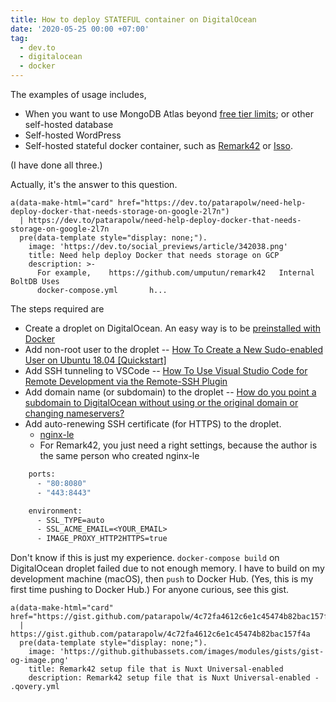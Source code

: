 ```yaml
---
title: How to deploy STATEFUL container on DigitalOcean
date: '2020-05-25 00:00 +07:00'
tag:
  - dev.to
  - digitalocean
  - docker
---
```


The examples of usage includes,

- When you want to use MongoDB Atlas beyond [free tier limits](https://docs.atlas.mongodb.com/reference/atlas-limits/); or other self-hosted database
- Self-hosted WordPress
- Self-hosted stateful docker container, such as [Remark42](https://remark42.com/) or [Isso](https://posativ.org/isso/).

(I have done all three.)

Actually, it's the answer to this question.

```pug parsed
a(data-make-html="card" href="https://dev.to/patarapolw/need-help-deploy-docker-that-needs-storage-on-google-2l7n")
  | https://dev.to/patarapolw/need-help-deploy-docker-that-needs-storage-on-google-2l7n
  pre(data-template style="display: none;").
    image: 'https://dev.to/social_previews/article/342038.png'
    title: Need help deploy Docker that needs storage on GCP
    description: >-
      For example,    https://github.com/umputun/remark42   Internal BoltDB Uses
      docker-compose.yml       h...
```

<!-- excerpt_separator -->

The steps required are

- Create a droplet on DigitalOcean. An easy way is to be [preinstalled with Docker](https://marketplace.digitalocean.com/apps/docker/)
- Add non-root user to the droplet -- [How To Create a New Sudo-enabled User on Ubuntu 18.04 [Quickstart]](https://www.digitalocean.com/community/tutorials/how-to-create-a-new-sudo-enabled-user-on-ubuntu-18-04-quickstart)
- Add SSH tunneling to VSCode -- [How To Use Visual Studio Code for Remote Development via the Remote-SSH Plugin](https://www.digitalocean.com/community/tutorials/how-to-use-visual-studio-code-for-remote-development-via-the-remote-ssh-plugin)
- Add domain name (or subdomain) to the droplet -- [How do you point a subdomain to DigitalOcean without using or the original domain or changing nameservers?](https://www.digitalocean.com/community/questions/how-do-you-point-a-subdomain-to-digitalocean-without-using-or-the-original-domain-or-changing-nameservers)
- Add auto-renewing SSH certificate (for HTTPS) to the droplet.
  - [nginx-le](https://github.com/nginx-le/nginx-le)
  - For Remark42, you just need a right settings, because the author is the same person who created nginx-le

```dockerfile
    ports:
      - "80:8080"
      - "443:8443"

    environment:
      - SSL_TYPE=auto
      - SSL_ACME_EMAIL=<YOUR_EMAIL>
      - IMAGE_PROXY_HTTP2HTTPS=true
```

Don't know if this is just my experience. `docker-compose build` on DigitalOcean droplet failed due to not enough memory. I have to build on my development machine (macOS), then `push` to Docker Hub. (Yes, this is my first time pushing to Docker Hub.) For anyone curious, see this gist.

```pug parsed
a(data-make-html="card" href="https://gist.github.com/patarapolw/4c72fa4612c6e1c45474b82bac157f4a")
  | https://gist.github.com/patarapolw/4c72fa4612c6e1c45474b82bac157f4a
  pre(data-template style="display: none;").
    image: 'https://github.githubassets.com/images/modules/gists/gist-og-image.png'
    title: Remark42 setup file that is Nuxt Universal-enabled
    description: Remark42 setup file that is Nuxt Universal-enabled - .qovery.yml
```
